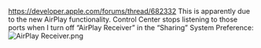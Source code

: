 https://developer.apple.com/forums/thread/682332
This is apparently due to the new AirPlay functionality. Control Center stops listening to those ports when I turn off “AirPlay Receiver” in the “Sharing” System Preference:
![](https://developer.apple.com/forums/content/attachment/d72ed098-1871-450a-b122-af2c8ffba35a "AirPlay Receiver.png")